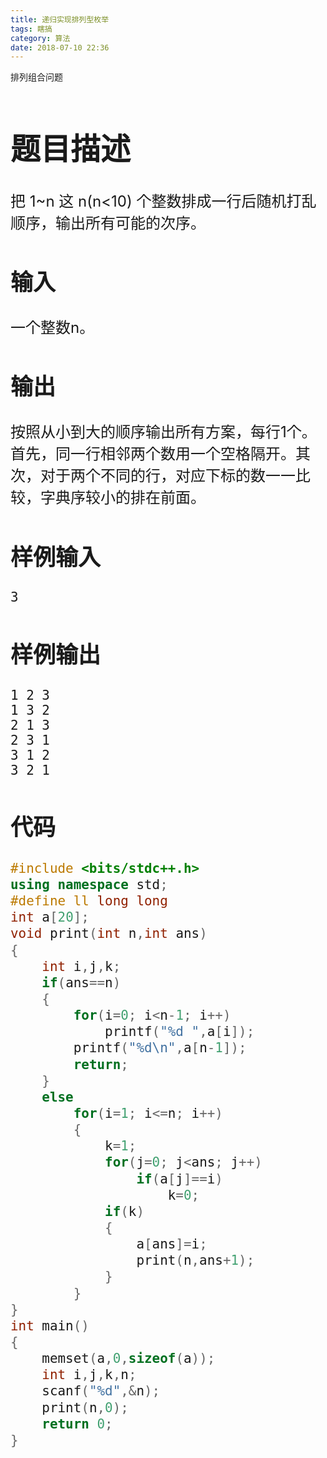 ```yaml
---
title: 递归实现排列型枚举
tags: 瞎搞
category: 算法
date: 2018-07-10 22:36
---
```


排列组合问题

<!--more-->

<font size=5> 

# 题目描述

把 1~n 这 n(n<10) 个整数排成一行后随机打乱顺序，输出所有可能的次序。

## 输入

一个整数n。

## 输出

按照从小到大的顺序输出所有方案，每行1个。 首先，同一行相邻两个数用一个空格隔开。其次，对于两个不同的行，对应下标的数一一比较，字典序较小的排在前面。

## 样例输入



```
3
```

## 样例输出



```
1 2 3
1 3 2
2 1 3
2 3 1
3 1 2
3 2 1
```

## 代码

```c++
#include <bits/stdc++.h>
using namespace std;
#define ll long long
int a[20];
void print(int n,int ans)
{
    int i,j,k;
    if(ans==n)
    {
        for(i=0; i<n-1; i++)
            printf("%d ",a[i]);
        printf("%d\n",a[n-1]);
        return;
    }
    else
        for(i=1; i<=n; i++)
        {
            k=1;
            for(j=0; j<ans; j++)
                if(a[j]==i)
                    k=0;
            if(k)
            {
                a[ans]=i;
                print(n,ans+1);
            }
        }
}
int main()
{
    memset(a,0,sizeof(a));
    int i,j,k,n;
    scanf("%d",&n);
    print(n,0);
    return 0;
}
```

